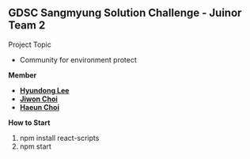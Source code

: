 ## GDSC Sangmyung Solution Challenge - Juinor Team 2

Project Topic
- Community for environment protect
 
**Member**
- [**Hyundong Lee**](https://github.com/hyundong-L)
- [**Jiwon Choi**](https://github.com/z12witty)
- [**Haeun Choi**](https://github.com/Haeun-00)

**How to Start**
1. npm install react-scripts
2. npm start
